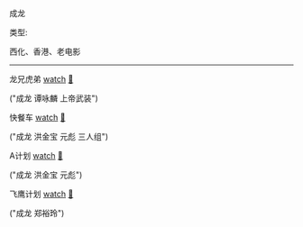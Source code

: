 成龙

类型:

西化、香港、老电影

<hr>

龙兄虎弟 [watch](https://movie.douban.com/subject/1299858/) [🎦]()

("成龙 谭咏麟 上帝武装")

快餐车 [watch](https://movie.douban.com/subject/1292867/) [🎦]()

("成龙 洪金宝 元彪 三人组")

A计划 [watch](https://movie.douban.com/subject/1297909/) [🎦]()

("成龙 洪金宝 元彪")

飞鹰计划 [watch](https://movie.douban.com/subject/1302753/) [🎦]()

("成龙 郑裕玲")

